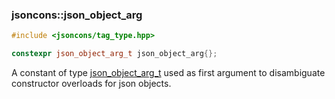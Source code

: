 ### jsoncons::json_object_arg

```cpp
#include <jsoncons/tag_type.hpp>

constexpr json_object_arg_t json_object_arg{};
```

A constant of type [json_object_arg_t](json_object_arg_t.md) used as first argument to disambiguate constructor overloads for json objects.

